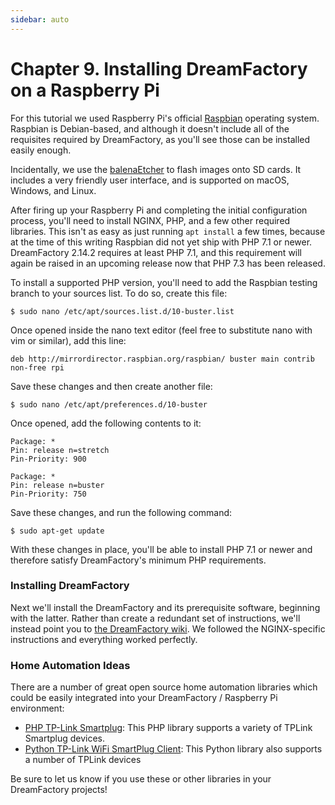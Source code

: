 ```yaml
---
sidebar: auto
---
```


# Chapter 9. Installing DreamFactory on a Raspberry Pi

For this tutorial we used Raspberry Pi's official [Raspbian](https://www.raspberrypi.org/downloads/) operating system. Raspbian is Debian-based, and although it doesn't include all of the requisites required by DreamFactory, as you'll see those can be installed easily enough.

Incidentally, we use the [balenaEtcher](https://www.balena.io/etcher/) to flash images onto SD cards. It includes a very friendly user interface, and is supported on macOS, Windows, and Linux.

After firing up your Raspberry Pi and completing the initial configuration process, you'll need to install NGINX, PHP, and a few other required libraries. This isn't as easy as just running `apt install` a few times, because at the time of this writing Raspbian did not yet ship with PHP 7.1 or newer. DreamFactory 2.14.2 requires at least PHP 7.1, and this requirement will again be raised in an upcoming release now that PHP 7.3 has been released.

To install a supported PHP version, you'll need to add the Raspbian testing branch to your sources list. To do so, create this file:

	$ sudo nano /etc/apt/sources.list.d/10-buster.list

Once opened inside the nano text editor (feel free to substitute nano with vim or similar), add this line:

	deb http://mirrordirector.raspbian.org/raspbian/ buster main contrib non-free rpi

Save these changes and then create another file:

	$ sudo nano /etc/apt/preferences.d/10-buster

Once opened, add the following contents to it:

	Package: *
	Pin: release n=stretch
	Pin-Priority: 900

	Package: *
	Pin: release n=buster
	Pin-Priority: 750

Save these changes, and run the following command:

	$ sudo apt-get update

With these changes in place, you'll be able to install PHP 7.1 or newer and therefore satisfy DreamFactory's minimum PHP requirements.

### Installing DreamFactory

Next we'll install the DreamFactory and its prerequisite software, beginning with the latter. Rather than create a redundant set of instructions, we'll instead point you to [the DreamFactory wiki](http://wiki.dreamfactory.com/DreamFactory/APT/Ubuntu_16.04/Installation). We followed the NGINX-specific instructions and everything worked perfectly.

### Home Automation Ideas

There are a number of great open source home automation libraries which could be easily integrated into your DreamFactory / Raspberry Pi environment:

* [PHP TP-Link Smartplug](https://github.com/jonnywilliamson/tplinksmartplug): This PHP library supports a variety of TPLink Smartplug devices.
* [Python TP-Link WiFi SmartPlug Client](https://github.com/softScheck/tplink-smartplug): This Python library also supports a number of TPLink devices

Be sure to let us know if you use these or other libraries in your DreamFactory projects!